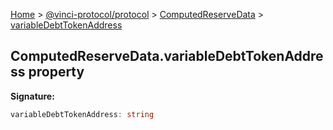 [Home](./index.md) &gt; [@vinci-protocol/protocol](./protocol.md) &gt; [ComputedReserveData](./protocol.computedreservedata.md) &gt; [variableDebtTokenAddress](./protocol.computedreservedata.variabledebttokenaddress.md)

## ComputedReserveData.variableDebtTokenAddress property

<b>Signature:</b>

```typescript
variableDebtTokenAddress: string
```
